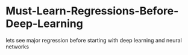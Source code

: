 # Must-Learn-Regressions-Before-Deep-Learning
lets see major regression before starting with deep learning and neural networks
